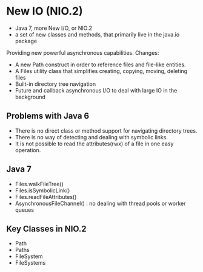 # New IO (NIO.2)

- Java 7, more New I/O, or NIO.2
- a set of new classes and methods, that primarily live in the java.io package

Providing new powerful asynchronous capabilities. Changes:

- A new Path construct in order to reference files and file-like entities.
- A Files utility class that simplifies creating, copying, moving, deleting files
- Built-in directory tree navigation
- Future and callback asynchronous I/O to deal with large IO in the background

## Problems with Java 6

- There is no direct class or method support for navigating directory trees.
- There is no way of detecting and dealing with symbolic links.
- It is not possible to read the attributes(rwx) of a file in one easy operation.

## Java 7

- Files.walkFileTree()
- Files.isSymbolicLink()
- Files.readFileAttributes()
- AsynchronousFileChannel() : no dealing with thread pools or worker queues

## Key Classes in NIO.2

- Path
- Paths
- FileSystem
- FileSystems
